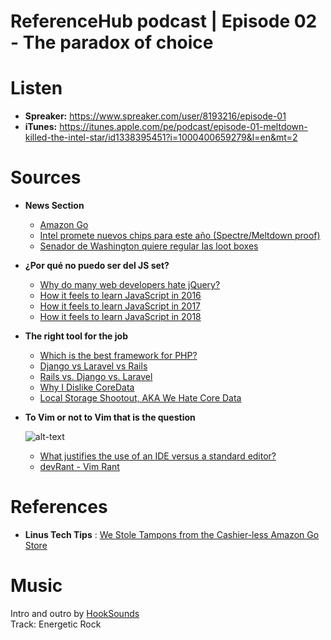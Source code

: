 # ReferenceHub podcast | Episode 02 - The paradox of choice

# Listen
- **Spreaker:** https://www.spreaker.com/user/8193216/episode-01
- **iTunes:** https://itunes.apple.com/pe/podcast/episode-01-meltdown-killed-the-intel-star/id1338395451?i=1000400659279&l=en&mt=2

# Sources

* **News Section**
  * [Amazon Go](http://whnt.com/2018/01/28/inside-amazon-go-the-store-of-the-future/)
  * [Intel promete nuevos chips para este año (Spectre/Meltdown proof)](https://www.engadget.com/2018/01/26/intel-spectre-meltdown-chips/)
  * [Senador de Washington quiere regular las loot boxes](https://www.engadget.com/2018/01/25/washington-state-senator-regulate-loot-boxes/)

* **¿Por qué no puedo ser del JS set?**

  * [Why do many web developers hate jQuery?](https://medium.com/@simonhamp/why-do-many-web-developers-hate-jquery-2c1a6fba0b96)
  * [How it feels to learn JavaScript in 2016](https://hackernoon.com/how-it-feels-to-learn-javascript-in-2016-d3a717dd577f)
  * [How it feels to learn JavaScript in 2017](https://medium.com/front-end-hacking/how-it-feels-to-learn-javascript-in-2017-a934b801fbe)
  * [How it feels to learn JavaScript in 2018](https://codeburst.io/how-it-feels-to-learn-javascript-in-2018-6b2cf7abb6aa)

* **The right tool for the job**

  * [Which is the best framework for PHP?](https://www.quora.com/Which-is-the-best-framework-for-PHP)
  * [Django vs Laravel vs Rails](http://www.findalltogether.com/post/django-vs-laravel-vs-rails/)
  * [Rails vs. Django vs. Laravel](https://stackshare.io/stackups/django-vs-laravel-vs-rails)
  * [Why I Dislike CoreData](http://gopalkri.com/2017/04/26/Why-I-Dislike-Coredata/)
  * [Local Storage Shootout, AKA We Hate Core Data](http://sharedinstance.com/7)

* **To Vim or not to Vim that is the question**

  ![alt-text](https://imgur.com/CVpc7nD "How it feels to use Vim")
  * [What justifies the use of an IDE versus a standard editor?](https://softwareengineering.stackexchange.com/questions/20950/what-justifies-the-use-of-an-ide-versus-a-standard-editor)
  * [devRant - Vim Rant](https://devrant.com/rants/137997/are-people-using-vim-doing-it-for-the-sake-of-it-is-there-such-a-thing-as-a-vim)

# References

* **Linus Tech Tips** : [We Stole Tampons from the Cashier-less Amazon Go Store](https://www.youtube.com/watch?v=vorkmWa7He8)

# Music

  Intro and outro by [HookSounds](https://www.hooksounds.com)  
  Track: Energetic Rock
